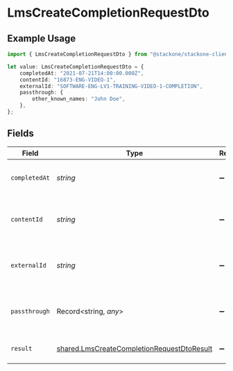 # LmsCreateCompletionRequestDto

## Example Usage

```typescript
import { LmsCreateCompletionRequestDto } from "@stackone/stackone-client-ts/sdk/models/shared";

let value: LmsCreateCompletionRequestDto = {
    completedAt: "2021-07-21T14:00:00.000Z",
    contentId: "16873-ENG-VIDEO-1",
    externalId: "SOFTWARE-ENG-LV1-TRAINING-VIDEO-1-COMPLETION",
    passthrough: {
        other_known_names: "John Doe",
    },
};
```

## Fields

| Field                                                                                                           | Type                                                                                                            | Required                                                                                                        | Description                                                                                                     | Example                                                                                                         |
| --------------------------------------------------------------------------------------------------------------- | --------------------------------------------------------------------------------------------------------------- | --------------------------------------------------------------------------------------------------------------- | --------------------------------------------------------------------------------------------------------------- | --------------------------------------------------------------------------------------------------------------- |
| `completedAt`                                                                                                   | *string*                                                                                                        | :heavy_minus_sign:                                                                                              | The date the content was completed                                                                              | 2021-07-21T14:00:00.000Z                                                                                        |
| `contentId`                                                                                                     | *string*                                                                                                        | :heavy_minus_sign:                                                                                              | The content ID associated with this completion                                                                  | 16873-ENG-VIDEO-1                                                                                               |
| `externalId`                                                                                                    | *string*                                                                                                        | :heavy_minus_sign:                                                                                              | The external ID associated with this completion                                                                 | SOFTWARE-ENG-LV1-TRAINING-VIDEO-1-COMPLETION                                                                    |
| `passthrough`                                                                                                   | Record<string, *any*>                                                                                           | :heavy_minus_sign:                                                                                              | Value to pass through to the provider                                                                           | {<br/>"other_known_names": "John Doe"<br/>}                                                                     |
| `result`                                                                                                        | [shared.LmsCreateCompletionRequestDtoResult](../../../sdk/models/shared/lmscreatecompletionrequestdtoresult.md) | :heavy_minus_sign:                                                                                              | The result of the completion                                                                                    |                                                                                                                 |